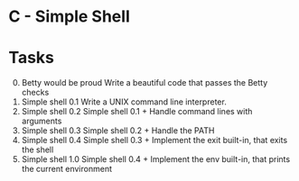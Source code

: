 # C - Simple Shell
# Tasks
0. Betty would be proud
Write a beautiful code that passes the Betty checks
1. Simple shell 0.1
Write a UNIX command line interpreter.
2. Simple shell 0.2
Simple shell 0.1 +
Handle command lines with arguments
3. Simple shell 0.3
Simple shell 0.2 +
Handle the PATH
4. Simple shell 0.4
Simple shell 0.3 +
Implement the exit built-in, that exits the shell
5. Simple shell 1.0
Simple shell 0.4 +
Implement the env built-in, that prints the current environment
